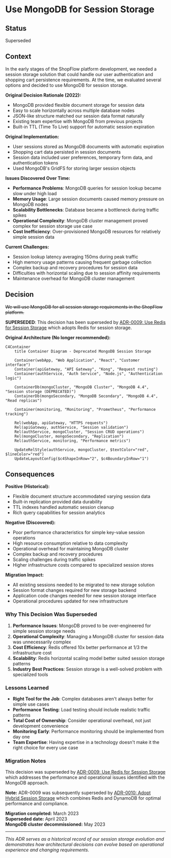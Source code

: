 # Use MongoDB for Session Storage

## Status

Superseded

## Context

In the early stages of the ShopFlow platform development, we needed a session storage solution that could handle our user authentication and shopping cart persistence requirements. At the time, we evaluated several options and decided to use MongoDB for session storage.

**Original Decision Rationale (2022):**
* MongoDB provided flexible document storage for session data
* Easy to scale horizontally across multiple database nodes
* JSON-like structure matched our session data format naturally
* Existing team expertise with MongoDB from previous projects
* Built-in TTL (Time To Live) support for automatic session expiration

**Original Implementation:**
* User sessions stored as MongoDB documents with automatic expiration
* Shopping cart data persisted in session documents
* Session data included user preferences, temporary form data, and authentication tokens
* Used MongoDB's GridFS for storing larger session objects

**Issues Discovered Over Time:**
* **Performance Problems**: MongoDB queries for session lookup became slow under high load
* **Memory Usage**: Large session documents caused memory pressure on MongoDB nodes
* **Scalability Bottlenecks**: Database became a bottleneck during traffic spikes
* **Operational Complexity**: MongoDB cluster management proved complex for session storage use case
* **Cost Inefficiency**: Over-provisioned MongoDB resources for relatively simple session data

**Current Challenges:**
* Session lookup latency averaging 150ms during peak traffic
* High memory usage patterns causing frequent garbage collection
* Complex backup and recovery procedures for session data
* Difficulties with horizontal scaling due to session affinity requirements
* Maintenance overhead for MongoDB cluster management

## Decision

~~We will use MongoDB for all session storage requirements in the ShopFlow platform.~~

**SUPERSEDED**: This decision has been superseded by [ADR-0009: Use Redis for Session Storage](0009-use-redis-for-session-storage.md) which adopts Redis for session storage.

**Original Architecture (No longer recommended):**

```mermaid
C4Container
    title Container Diagram - Deprecated MongoDB Session Storage
    
    Container(webApp, "Web Application", "React", "Customer interface")
    Container(apiGateway, "API Gateway", "Kong", "Request routing")
    Container(authService, "Auth Service", "Node.js", "Authentication logic")
    
    ContainerDb(mongoCluster, "MongoDB Cluster", "MongoDB 4.4", "Session storage (DEPRECATED)")
    ContainerDb(mongoSecondary, "MongoDB Secondary", "MongoDB 4.4", "Read replicas")
    
    Container(monitoring, "Monitoring", "Prometheus", "Performance tracking")
    
    Rel(webApp, apiGateway, "HTTPS requests")
    Rel(apiGateway, authService, "Session validation")
    Rel(authService, mongoCluster, "Session CRUD operations")
    Rel(mongoCluster, mongoSecondary, "Replication")
    Rel(authService, monitoring, "Performance metrics")
    
    UpdateRelStyle(authService, mongoCluster, $textColor="red", $lineColor="red")
    UpdateLayoutConfig($c4ShapeInRow="2", $c4BoundaryInRow="1")
```

## Consequences

**Positive (Historical):**
* Flexible document structure accommodated varying session data
* Built-in replication provided data durability
* TTL indexes handled automatic session cleanup
* Rich query capabilities for session analytics

**Negative (Discovered):**
* Poor performance characteristics for simple key-value session operations
* High resource consumption relative to data complexity
* Operational overhead for maintaining MongoDB cluster
* Complex backup and recovery procedures
* Scaling challenges during traffic spikes
* Higher infrastructure costs compared to specialized session stores

**Migration Impact:**
* All existing sessions needed to be migrated to new storage solution
* Session format changes required for new storage backend
* Application code changes needed for new session storage interface
* Operational procedures updated for new infrastructure

### Why This Decision Was Superseded

1. **Performance Issues**: MongoDB proved to be over-engineered for simple session storage needs
2. **Operational Complexity**: Managing a MongoDB cluster for session data was unnecessarily complex
3. **Cost Efficiency**: Redis offered 10x better performance at 1/3 the infrastructure cost
4. **Scalability**: Redis horizontal scaling model better suited session storage patterns
5. **Industry Best Practices**: Session storage is a well-solved problem with specialized tools

### Lessons Learned

* **Right Tool for the Job**: Complex databases aren't always better for simple use cases
* **Performance Testing**: Load testing should include realistic traffic patterns
* **Total Cost of Ownership**: Consider operational overhead, not just development convenience
* **Monitoring Early**: Performance monitoring should be implemented from day one
* **Team Expertise**: Having expertise in a technology doesn't make it the right choice for every use case

### Migration Notes

This decision was superseded by [ADR-0009: Use Redis for Session Storage](0009-use-redis-for-session-storage.md) which addresses the performance and operational issues identified with the MongoDB approach.

**Note:** ADR-0009 was subsequently superseded by [ADR-0010: Adopt Hybrid Session Storage](0010-adopt-hybrid-session-storage.md) which combines Redis and DynamoDB for optimal performance and compliance.

**Migration completed:** March 2023  
**Superseded date:** April 2023  
**MongoDB cluster decommissioned:** May 2023  

---

*This ADR serves as a historical record of our session storage evolution and demonstrates how architectural decisions can evolve based on operational experience and changing requirements.*